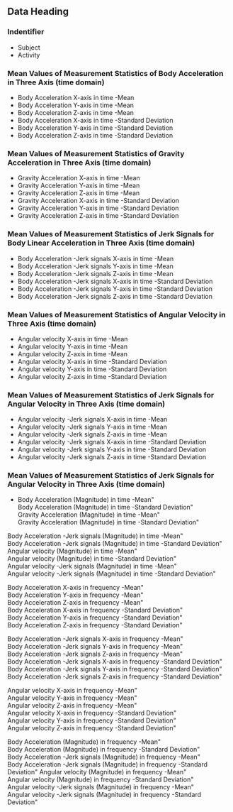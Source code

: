  
 ## Data Heading

### Indentifier
  * Subject                                                                       
  * Activity                                                                      
 
### Mean Values of Measurement Statistics of Body Acceleration in Three Axis (time domain)
  * Body Acceleration  X-axis  in time  -Mean                                     
  * Body Acceleration  Y-axis  in time  -Mean                                     
  * Body Acceleration  Z-axis  in time  -Mean                                     
  * Body Acceleration  X-axis  in time  -Standard Deviation                       
  * Body Acceleration  Y-axis  in time  -Standard Deviation                       
  * Body Acceleration  Z-axis  in time  -Standard Deviation                       
 
### Mean Values of Measurement Statistics of Gravity Acceleration in Three Axis (time domain)
  * Gravity Acceleration  X-axis  in time  -Mean                                  
  * Gravity Acceleration  Y-axis  in time  -Mean                                  
  * Gravity Acceleration  Z-axis  in time  -Mean                                  
  * Gravity Acceleration  X-axis  in time  -Standard Deviation                    
  * Gravity Acceleration  Y-axis  in time  -Standard Deviation                    
  * Gravity Acceleration  Z-axis  in time  -Standard Deviation                    

### Mean Values of Measurement Statistics of Jerk Signals for Body Linear Acceleration in Three Axis (time domain)
  * Body Acceleration -Jerk signals  X-axis  in time  -Mean                       
  * Body Acceleration -Jerk signals  Y-axis  in time  -Mean                       
  * Body Acceleration -Jerk signals  Z-axis  in time  -Mean                       
  * Body Acceleration -Jerk signals  X-axis  in time  -Standard Deviation         
  * Body Acceleration -Jerk signals  Y-axis  in time  -Standard Deviation         
  * Body Acceleration -Jerk signals  Z-axis  in time  -Standard Deviation

### Mean Values of Measurement Statistics of Angular Velocity in Three Axis (time domain)
  * Angular velocity  X-axis  in time  -Mean                                      
  * Angular velocity  Y-axis  in time  -Mean                                      
  * Angular velocity  Z-axis  in time  -Mean                                      
  * Angular velocity  X-axis  in time  -Standard Deviation                        
  * Angular velocity  Y-axis  in time  -Standard Deviation                        
  * Angular velocity  Z-axis  in time  -Standard Deviation      

### Mean Values of Measurement Statistics of Jerk Signals for Angular Velocity in Three Axis (time domain)
  * Angular velocity -Jerk signals  X-axis  in time  -Mean                        
  * Angular velocity -Jerk signals  Y-axis  in time  -Mean                        
  * Angular velocity -Jerk signals  Z-axis  in time  -Mean                        
  * Angular velocity -Jerk signals  X-axis  in time  -Standard Deviation          
  * Angular velocity -Jerk signals  Y-axis  in time  -Standard Deviation          
  * Angular velocity -Jerk signals  Z-axis  in time  -Standard Deviation          



### Mean Values of Measurement Statistics of Jerk Signals for Angular Velocity in Three Axis (time domain)
  * Body Acceleration (Magnitude)  in time  -Mean"                                 
Body Acceleration (Magnitude)  in time  -Standard Deviation"                   
Gravity Acceleration (Magnitude)  in time  -Mean"                              
Gravity Acceleration (Magnitude)  in time  -Standard Deviation"                


Body Acceleration -Jerk signals (Magnitude)  in time  -Mean"                   
Body Acceleration -Jerk signals (Magnitude)  in time  -Standard Deviation"     
Angular velocity (Magnitude)  in time  -Mean"                                  
Angular velocity (Magnitude)  in time  -Standard Deviation"                    
Angular velocity -Jerk signals (Magnitude)  in time  -Mean"                    
Angular velocity -Jerk signals (Magnitude)  in time  -Standard Deviation"      


Body Acceleration  X-axis  in frequency  -Mean"                                
Body Acceleration  Y-axis  in frequency  -Mean"                                
Body Acceleration  Z-axis  in frequency  -Mean"                                
Body Acceleration  X-axis  in frequency  -Standard Deviation"                  
Body Acceleration  Y-axis  in frequency  -Standard Deviation"                  
Body Acceleration  Z-axis  in frequency  -Standard Deviation"                  


Body Acceleration -Jerk signals  X-axis  in frequency  -Mean"                  
Body Acceleration -Jerk signals  Y-axis  in frequency  -Mean"                  
Body Acceleration -Jerk signals  Z-axis  in frequency  -Mean"                  
Body Acceleration -Jerk signals  X-axis  in frequency  -Standard Deviation"    
Body Acceleration -Jerk signals  Y-axis  in frequency  -Standard Deviation"    
Body Acceleration -Jerk signals  Z-axis  in frequency  -Standard Deviation"    


Angular velocity  X-axis  in frequency  -Mean"                                 
Angular velocity  Y-axis  in frequency  -Mean"                                 
Angular velocity  Z-axis  in frequency  -Mean"                                 
Angular velocity  X-axis  in frequency  -Standard Deviation"                   
Angular velocity  Y-axis  in frequency  -Standard Deviation"                   
Angular velocity  Z-axis  in frequency  -Standard Deviation"                   

Body Acceleration (Magnitude)  in frequency  -Mean"                            
Body Acceleration (Magnitude)  in frequency  -Standard Deviation"              
Body Acceleration -Jerk signals (Magnitude)  in frequency  -Mean"              
Body Acceleration -Jerk signals (Magnitude)  in frequency  -Standard Deviation"
Angular velocity (Magnitude)  in frequency  -Mean"                             
Angular velocity (Magnitude)  in frequency  -Standard Deviation"               
Angular velocity -Jerk signals (Magnitude)  in frequency  -Mean"               
Angular velocity -Jerk signals (Magnitude)  in frequency  -Standard Deviation" 
